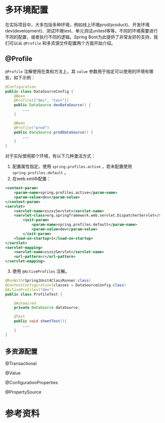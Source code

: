 
# 多环境配置

在实际项目中，大多包括多种环境，例如线上环境prod(product)、开发环境dev(development)、测试环境test、单元测试unitest等等。不同的环境需要进行不同的配置，或者执行不同的逻辑。Spring Boot为此提供了非常友好的支持，我们可以从 `@Profile` 和多资源文件配置两个方面开始介绍。

## @Profile

`@Profile` 注解使用在类和方法上，其 `value` 参数用于指定可以使用的环境有哪些，如下示例：

```java
@Configuration
public class DataSourceConfig {
    @Bean
    @Profile({"dev", "test"})
    public DataSource devDataSource() {
        ...
    }

    @Bean
    @Profile("prod")
    public DataSource prodDataSource() {
        ...
    }
}
```

对于实际使用那个环境，有以下几种激活方式：

1. 配置属性指定。使用 `spring.profiles.active` ，若未配置使用 `spring.profiles.default` 。
2. 在web.xml中配置：
```xml
<context-param>
	<param-name>spring.profiles.active</param-name>
    <param-value>dev</param-value>
</context-param>
<servlet>
    <servlet-name>zszxzServlet</servlet-name>
    <servlet-class>org.springframework.web.servlet.DispatcherServlet</servlet-class>
        <init-param>
            <param-name>spring.profiles.default</param-name>
            <param-value>dev</param-value>
        </init-param>
    <load-on-startup>1</load-on-startup>
</servlet>
<servlet-mapping>
    <servlet-name>zszxzServlet</servlet-name>
    <url-pattern>/</url-pattern>
</servlet-mapping>
```
3. 使用 `@ActiveProfiles` 注解。

```java
@RunWith(SpringJUnit4ClassRunner.class)
@ContextConfiguration(classes = DataSourceConfig.class)
@ActiveProfiles("dev")
public class ProfileTest {

    @Autowired
    private DataSource dataSource;

    @Test
    public void sheetTest(){
        ...
    }
}
```

## 多资源配置



@Transactional

@Value

@ConfigurationProperties

@PropertySource

# 参考资料